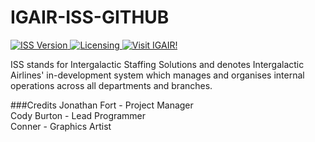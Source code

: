 # IGAIR-ISS-GITHUB
<a href="#">
  <img src="https://img.shields.io/badge/Version-0.0.34%20Alpha-blue.svg?style=flat-square" alt="ISS Version">
</a>
<a href="https://github.com/CodyBurton/igair-iss/blob/master/LICENSE">
  <img src="https://img.shields.io/badge/License-GPLv3-gold.svg?style=flat-square" alt="Licensing">
</a>
<a href="http://igair.ddns.net/iss/">
  <img src="https://img.shields.io/badge/Live%20Build-0.0.34%20Alpha-yellow.svg?style=flat-square" alt="Visit IGAIR!">
</a>

ISS stands for Intergalactic Staffing Solutions and denotes Intergalactic Airlines' in-development system which manages and organises internal operations across all departments and branches.

###Credits
Jonathan Fort - Project Manager<br>
Cody Burton - Lead Programmer<br>
Conner - Graphics Artist
